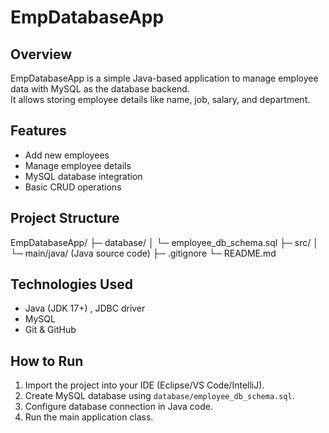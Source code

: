 # EmpDatabaseApp
## Overview
EmpDatabaseApp is a simple Java-based application to manage employee data with MySQL as the database backend.  
It allows storing employee details like name, job, salary, and department.

## Features
- Add new employees
- Manage employee details
- MySQL database integration
- Basic CRUD operations

## Project Structure
EmpDatabaseApp/
├─ database/
│ └─ employee_db_schema.sql
├─ src/
│ └─ main/java/ (Java source code)
├─ .gitignore
└─ README.md

## Technologies Used
- Java (JDK 17+) , JDBC driver
- MySQL
- Git & GitHub

## How to Run
1. Import the project into your IDE (Eclipse/VS Code/IntelliJ).  
2. Create MySQL database using `database/employee_db_schema.sql`.  
3. Configure database connection in Java code.  
4. Run the main application class.
